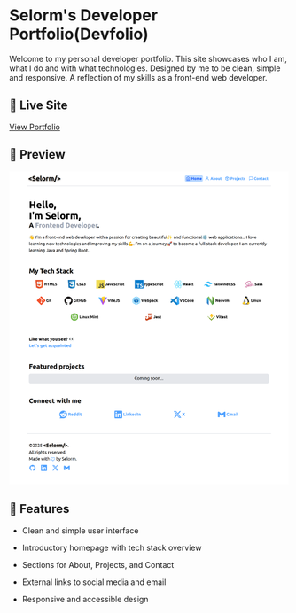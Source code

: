 # Selorm's Developer Portfolio(Devfolio)

Welcome to my personal developer portfolio. This site showcases who I am, what
I do and with what technologies. Designed by me to be clean, simple and
responsive. A reflection of my skills as a front-end web developer.

## 🔗 Live Site

[View Portfolio](https://xirlorm-devfolio.vercel.app)

## 📸 Preview

![Portfolio Preview](./public/devfolio-preview.png)

## 🚀 Features

- Clean and simple user interface

- Introductory homepage with tech stack overview

- Sections for About, Projects, and Contact

- External links to social media and email

- Responsive and accessible design
